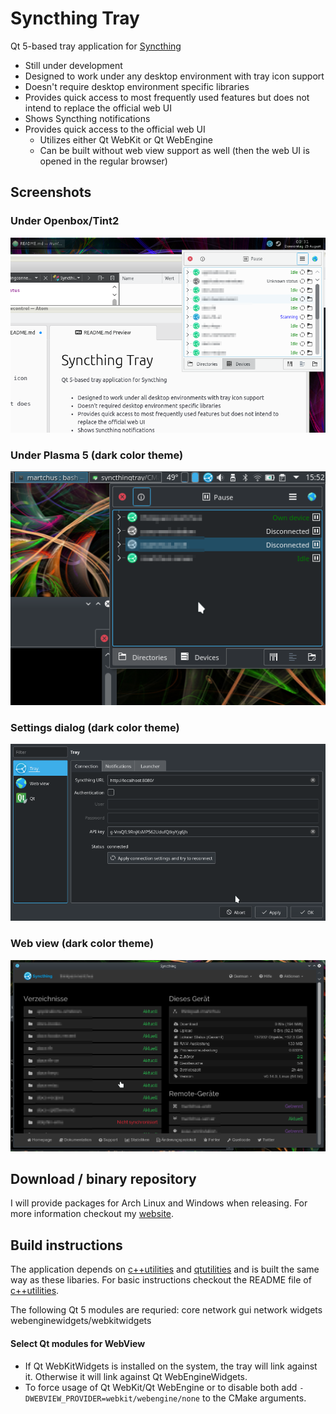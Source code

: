 # Syncthing Tray

Qt 5-based tray application for [Syncthing](https://github.com/syncthing/syncthing)

* Still under development
* Designed to work under any desktop environment with tray icon support
* Doesn't require desktop environment specific libraries
* Provides quick access to most frequently used features but does not intend to replace the official web UI
* Shows Syncthing notifications
* Provides quick access to the official web UI
  * Utilizes either Qt WebKit or Qt WebEngine
  * Can be built without web view support as well (then the web UI is opened in the regular browser)

## Screenshots
### Under Openbox/Tint2
![Openbox/Tint2](/resources/screenshots/tint2.png?raw=true)

### Under Plasma 5 (dark color theme)
![Plasma 5](/resources/screenshots/plasma.png?raw=true)

### Settings dialog (dark color theme)
![Settings dialog](/resources/screenshots/settings.png?raw=true)

### Web view (dark color theme)
![Web view](/resources/screenshots/webview.png?raw=true)

## Download / binary repository
I will provide packages for Arch Linux and Windows when releasing. For more information checkout my
[website](http://martchus.no-ip.biz/website/page.php?name=programming).

## Build instructions
The application depends on [c++utilities](https://github.com/Martchus/cpp-utilities) and [qtutilities](https://github.com/Martchus/qtutilities) and is built the same way as these libaries. For basic instructions checkout the README file of [c++utilities](https://github.com/Martchus/cpp-utilities).

The following Qt 5 modules are requried: core network gui network widgets webenginewidgets/webkitwidgets

#### Select Qt modules for WebView
* If Qt WebKitWidgets is installed on the system, the tray will link against it. Otherwise it will link against Qt WebEngineWidgets.
* To force usage of Qt WebKit/Qt WebEngine or to disable both add `-DWEBVIEW_PROVIDER=webkit/webengine/none` to the CMake arguments.
